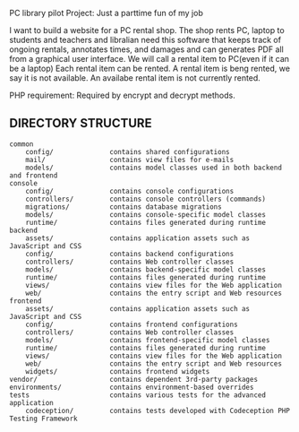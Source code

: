PC library pilot Project: Just a parttime fun of my job

I want to build a website for a PC rental shop. The shop rents PC, laptop to students and teachers and libralian need this software that keeps track of ongoing rentals, annotates times, and damages and can generates PDF all from a graphical user interface. We will call a rental item to PC(even if it can be a laptop)
Each rental item can be rented. 
A rental item is beng rented, we say it is not available. An availabe rental item is not currently rented.

PHP requirement: Required by encrypt and decrypt methods.


DIRECTORY STRUCTURE
-------------------
```
common
    config/              contains shared configurations
    mail/                contains view files for e-mails
    models/              contains model classes used in both backend and frontend
console
    config/              contains console configurations
    controllers/         contains console controllers (commands)
    migrations/          contains database migrations
    models/              contains console-specific model classes
    runtime/             contains files generated during runtime
backend
    assets/              contains application assets such as JavaScript and CSS
    config/              contains backend configurations
    controllers/         contains Web controller classes
    models/              contains backend-specific model classes
    runtime/             contains files generated during runtime
    views/               contains view files for the Web application
    web/                 contains the entry script and Web resources
frontend
    assets/              contains application assets such as JavaScript and CSS
    config/              contains frontend configurations
    controllers/         contains Web controller classes
    models/              contains frontend-specific model classes
    runtime/             contains files generated during runtime
    views/               contains view files for the Web application
    web/                 contains the entry script and Web resources
    widgets/             contains frontend widgets
vendor/                  contains dependent 3rd-party packages
environments/            contains environment-based overrides
tests                    contains various tests for the advanced application
    codeception/         contains tests developed with Codeception PHP Testing Framework
```
